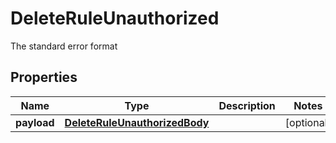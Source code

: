 

# DeleteRuleUnauthorized

The standard error format

## Properties

Name | Type | Description | Notes
------------ | ------------- | ------------- | -------------
**payload** | [**DeleteRuleUnauthorizedBody**](DeleteRuleUnauthorizedBody.md) |  |  [optional]



